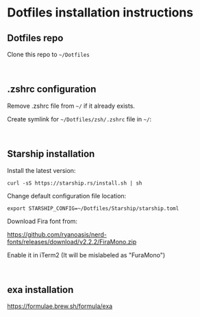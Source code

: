 # Dotfiles installation instructions

## Dotfiles repo

Clone this repo to `~/Dotfiles`

&ensp;

## .zshrc configuration
Remove .zshrc file from `~/` if it already exists.

Create symlink for `~/Dotfiles/zsh/.zshrc` file in `~/`:


&ensp;

## Starship installation

Install the latest version:

`curl -sS https://starship.rs/install.sh | sh`

Change default configuration file location:

`export STARSHIP_CONFIG=~/Dotfiles/Starship/starship.toml`

Download Fira font from:

https://github.com/ryanoasis/nerd-fonts/releases/download/v2.2.2/FiraMono.zip

Enable it in iTerm2 (It will be mislabeled as "FuraMono")

&ensp;

## exa installation

https://formulae.brew.sh/formula/exa

&ensp;
